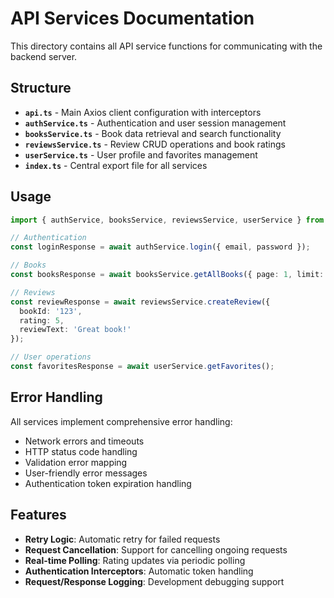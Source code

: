 # API Services Documentation

This directory contains all API service functions for communicating with the backend server.

## Structure

- **`api.ts`** - Main Axios client configuration with interceptors
- **`authService.ts`** - Authentication and user session management
- **`booksService.ts`** - Book data retrieval and search functionality
- **`reviewsService.ts`** - Review CRUD operations and book ratings
- **`userService.ts`** - User profile and favorites management
- **`index.ts`** - Central export file for all services

## Usage

```typescript
import { authService, booksService, reviewsService, userService } from '@/services';

// Authentication
const loginResponse = await authService.login({ email, password });

// Books
const booksResponse = await booksService.getAllBooks({ page: 1, limit: 20 });

// Reviews
const reviewResponse = await reviewsService.createReview({
  bookId: '123',
  rating: 5,
  reviewText: 'Great book!'
});

// User operations
const favoritesResponse = await userService.getFavorites();
```

## Error Handling

All services implement comprehensive error handling:
- Network errors and timeouts
- HTTP status code handling
- Validation error mapping
- User-friendly error messages
- Authentication token expiration handling

## Features

- **Retry Logic**: Automatic retry for failed requests
- **Request Cancellation**: Support for cancelling ongoing requests
- **Real-time Polling**: Rating updates via periodic polling
- **Authentication Interceptors**: Automatic token handling
- **Request/Response Logging**: Development debugging support
